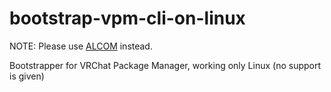 # bootstrap-vpm-cli-on-linux

NOTE: Please use [ALCOM](https://vrc-get.anatawa12.com/ja/alcom/) instead.


Bootstrapper for VRChat Package Manager, working only Linux (no support is given)
